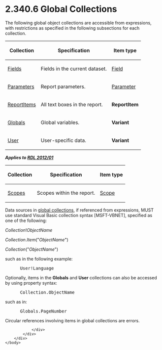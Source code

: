 <html dir="LTR" xmlns:mshelp="http://msdn.microsoft.com/mshelp" xmlns:ddue="http://ddue.schemas.microsoft.com/authoring/2003/5" xmlns:xlink="http://www.w3.org/1999/xlink" xmlns:tool="http://www.microsoft.com/tooltip">
    <head>
        <meta http-equiv="Content-Type" content="text/html; CHARSET=utf-8"></meta>
        <meta name="save" content="history"></meta>
        <title>2.340.6 Global Collections</title>
        <xml>
            <mshelp:toctitle title="2.340.6 Global Collections"></mshelp:toctitle>
            <mshelp:rltitle title="[MS-RDL]: Global Collections"></mshelp:rltitle>
            <mshelp:keyword index="A" term="600d40be-1252-43ca-9a40-2e646db8300f"></mshelp:keyword>
            <mshelp:attr name="DCSext.ContentType" value="open specification"></mshelp:attr>
            <mshelp:attr name="AssetID" value="600d40be-1252-43ca-9a40-2e646db8300f"></mshelp:attr>
            <mshelp:attr name="TopicType" value="kbRef"></mshelp:attr>
            <mshelp:attr name="DCSext.Title" value="[MS-RDL]: Global Collections" />
        </xml>
    </head>
    <body>
        <div id="header">
            <h1 class="heading">2.340.6 Global Collections</h1>
        </div>
        <div id="mainSection">
            <div id="mainBody">
                <div id="allHistory" class="saveHistory"></div>
                <div id="sectionSection0" class="section" name="collapseableSection">
                    

<p>The following global object collections are accessible from
expressions, with restrictions as specified in the following subsections for
each collection. </p>

<table>
 <thead>
  <tr>
   <th>
   <p>Collection</p>
   </th>
   <th>
   <p>Specification</p>
   </th>
   <th>
   <p>Item type</p>
   </th>
  </tr>
 </thead>
 <tr>
  <td>
  <p><a href="b37f01de-0f2f-42f0-90e2-ad8bed343954.md">Fields</a></p>
  </td>
  <td>
  <p>Fields in the current dataset.</p>
  </td>
  <td>
  <p><a href="940b8522-5d1f-4a2a-ab79-087ef6a69881.md">Field</a></p>
  </td>
 </tr>
 <tr>
  <td>
  <p><a href="f7dec362-cf85-4dd9-9f29-7e8101e80b9a.md">Parameters</a></p>
  </td>
  <td>
  <p>Report parameters.</p>
  </td>
  <td>
  <p><a href="bc41bd5d-b10d-4ac3-ae17-40517c8449f0.md">Parameter</a></p>
  </td>
 </tr>
 <tr>
  <td>
  <p><a href="c5fef915-e842-43b4-91f9-56af4eb15be0.md">ReportItems</a></p>
  </td>
  <td>
  <p>All text boxes in the report.</p>
  </td>
  <td>
  <p><b>ReportItem</b></p>
  </td>
 </tr>
 <tr>
  <td>
  <p><a href="381824cf-4274-444d-a63e-d2d6a7527f68.md">Globals</a></p>
  </td>
  <td>
  <p>Global variables.</p>
  </td>
  <td>
  <p><b>Variant</b></p>
  </td>
 </tr>
 <tr>
  <td>
  <p><a href="7dfd1e68-de5e-432e-a070-f3640cd3d12b.md">User</a></p>
  </td>
  <td>
  <p>User-specific data.</p>
  </td>
  <td>
  <p><b>Variant</b></p>
  </td>
 </tr>
</table>

<p><b><i>Applies to </i></b><a href="f165fb82-3c5a-4369-961c-128de233638c.md"><b><i>RDL 2012/01</i></b></a></p>

<table>
 <thead>
  <tr>
   <th>
   <p>Collection</p>
   </th>
   <th>
   <p>Specification</p>
   </th>
   <th>
   <p>Item type</p>
   </th>
  </tr>
 </thead>
 <tr>
  <td>
  <p><a href="37bd4d49-7ed6-4248-b283-191371b07804.md">Scopes</a></p>
  </td>
  <td>
  <p>Scopes within the report.</p>
  </td>
  <td>
  <p><a href="d515a708-2f66-45dc-8128-3bfc642e76e5.md">Scope</a></p>
  </td>
 </tr>
</table>

<p>Data sources in <a href="b2482b3f-74ab-4ca8-a9e5-c07955011743.md#gt_dc73cb0c-53f5-4b67-83c8-b28cd60bd2d9">global collections</a>, if
referenced from expressions, MUST use standard Visual Basic collection syntax
[MSFT-VBNET], specified as one of the following:</p>

<p><i>Collection</i>!<i>ObjectName</i></p>

<p><i>Collection</i>.<i>Item</i>(&quot;<i>ObjectName</i>&quot;)</p>

<p><i>Collection</i>(&quot;<i>ObjectName</i>&quot;)</p>

<p>such as in the following example:</p>

<dl>
<dd>
<div><pre> User!Language
</pre></div>
</dd></dl>

<p>Optionally, items in the <b>Globals</b> and <b>User</b>
collections can also be accessed by using property syntax:</p>

<dl>
<dd>
<div><pre> Collection.ObjectName
</pre></div>
</dd></dl>

<p>such as in: </p>

<dl>
<dd>
<div><pre> Globals.PageNumber
</pre></div>
</dd></dl>

<p>Circular references involving items in global collections
are errors.</p>


                </div>
            </div>
        </div>
    </body>
</html>
